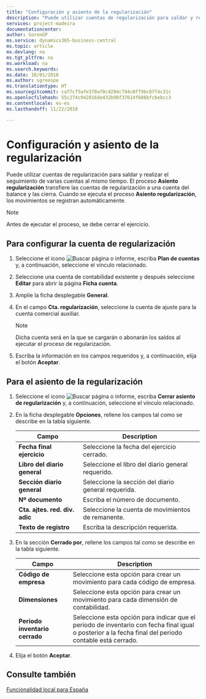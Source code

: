 ```yaml
---
title: "Configuración y asiento de la regularización"
description: "Puede utilizar cuentas de regularización para saldar y realizar el seguimiento de varias cuentas al mismo tiempo."
services: project-madeira
documentationcenter: 
author: SorenGP
ms.service: dynamics365-business-central
ms.topic: article
ms.devlang: na
ms.tgt_pltfrm: na
ms.workload: na
ms.search.keywords: 
ms.date: 10/01/2018
ms.author: sgroespe
ms.translationtype: HT
ms.sourcegitcommit: caf7cf5afe370af0c4294c794c0ff9bc8ff4c31c
ms.openlocfilehash: 55c274c942816de432b98f37614f686bfcbebcc3
ms.contentlocale: es-es
ms.lasthandoff: 11/22/2018

---
```

# <a name="set-up-and-close-income-statement-balances"></a>Configuración y asiento de la regularización
Puede utilizar cuentas de regularización para saldar y realizar el seguimiento de varias cuentas al mismo tiempo. El proceso **Asiento regularización** transfiere las cuentas de regularización a una cuenta del balance y las cierra. Cuando se ejecuta el proceso **Asiento regularización**, los movimientos se registran automáticamente.  

> [!NOTE]  
>  Antes de ejecutar el proceso, se debe cerrar el ejercicio.  

## <a name="to-set-up-the-income-statement-balance-account"></a>Para configurar la cuenta de regularización  

1.  Seleccione el icono ![Buscar página o informe](../../media/ui-search/search_small.png "icono Buscar página o informe"), escriba **Plan de cuentas** y, a continuación, seleccione el vínculo relacionado.  
2.  Seleccione una cuenta de contabilidad existente y después seleccione **Editar** para abrir la página **Ficha cuenta**.  
3.  Amplíe la ficha desplegable **General**.  
4.  En el campo **Cta. regularización**, seleccione la cuenta de ajuste para la cuenta comercial auxiliar.  

    > [!NOTE]  
    >  Dicha cuenta será en la que se cargarán o abonarán los saldos al ejecutar el proceso de regularización.  

5.  Escriba la información en los campos requeridos y, a continuación, elija el botón **Aceptar**.  

## <a name="to-close-income-statement-balances"></a>Para el asiento de la regularización  

1.  Seleccione el icono ![Buscar página o informe](../../media/ui-search/search_small.png "icono Buscar página o informe"), escriba **Cerrar asiento de regularización** y, a continuación, seleccione el vínculo relacionado.  
2.  En la ficha desplegable **Opciones**, rellene los campos tal como se describe en la tabla siguiente.  

    |Campo|Description|  
    |---------------------------------|---------------------------------------|  
    |**Fecha final ejercicio**|Seleccione la fecha del ejercicio cerrado.|  
    |**Libro del diario general**|Seleccione el libro del diario general requerido.|  
    |**Sección diario general**|Seleccione la sección del diario general requerida.|  
    |**Nº documento**|Escriba el número de documento.|  
    |**Cta. ajtes. red. div. adic**|Seleccione la cuenta de movimientos de remanente.|  
    |**Texto de registro**|Escriba la descripción requerida.|  

3.  En la sección **Cerrado por**, rellene los campos tal como se describe en la tabla siguiente.  

    |Campo|Description|  
    |---------------------------------|---------------------------------------|  
    |**Código de empresa**|Seleccione esta opción para crear un movimiento para cada código de empresa.|  
    |**Dimensiones**|Seleccione esta opción para crear un movimiento para cada dimensión de contabilidad.|  
    |**Periodo inventario cerrado**|Seleccione esta opción para indicar que el periodo de inventario con fecha final igual o posterior a la fecha final del periodo contable está cerrado.|  

4.  Elija el botón **Aceptar**.  

## <a name="see-also"></a>Consulte también  
 [Funcionalidad local para España](spain-local-functionality.md)

